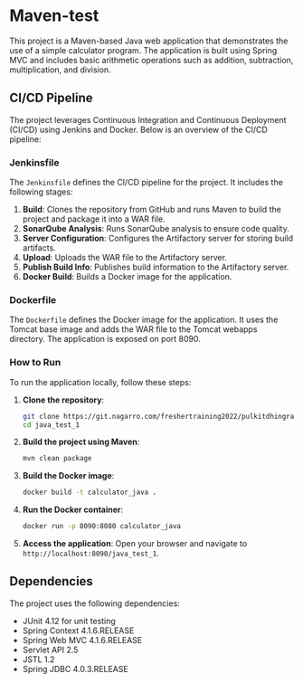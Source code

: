 # Maven-test

This project is a Maven-based Java web application that demonstrates the use of a simple calculator program. The application is built using Spring MVC and includes basic arithmetic operations such as addition, subtraction, multiplication, and division.


## CI/CD Pipeline

The project leverages Continuous Integration and Continuous Deployment (CI/CD) using Jenkins and Docker. Below is an overview of the CI/CD pipeline:

### Jenkinsfile

The `Jenkinsfile` defines the CI/CD pipeline for the project. It includes the following stages:

1. **Build**: Clones the repository from GitHub and runs Maven to build the project and package it into a WAR file.
2. **SonarQube Analysis**: Runs SonarQube analysis to ensure code quality.
3. **Server Configuration**: Configures the Artifactory server for storing build artifacts.
4. **Upload**: Uploads the WAR file to the Artifactory server.
5. **Publish Build Info**: Publishes build information to the Artifactory server.
6. **Docker Build**: Builds a Docker image for the application.

### Dockerfile

The `Dockerfile` defines the Docker image for the application. It uses the Tomcat base image and adds the WAR file to the Tomcat webapps directory. The application is exposed on port 8090.

### How to Run

To run the application locally, follow these steps:

1. **Clone the repository**:
    ```sh
    git clone https://git.nagarro.com/freshertraining2022/pulkitdhingra01.git
    cd java_test_1
    ```

2. **Build the project using Maven**:
    ```sh
    mvn clean package
    ```

3. **Build the Docker image**:
    ```sh
    docker build -t calculator_java .
    ```

4. **Run the Docker container**:
    ```sh
    docker run -p 8090:8080 calculator_java
    ```

5. **Access the application**:
    Open your browser and navigate to `http://localhost:8090/java_test_1`.

## Dependencies

The project uses the following dependencies:

- JUnit 4.12 for unit testing
- Spring Context 4.1.6.RELEASE
- Spring Web MVC 4.1.6.RELEASE
- Servlet API 2.5
- JSTL 1.2
- Spring JDBC 4.0.3.RELEASE
